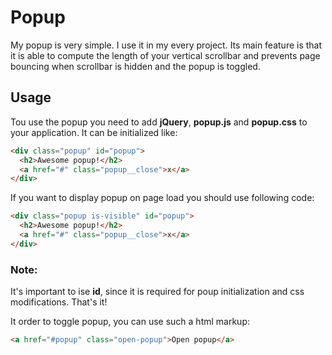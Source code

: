 # Popup
My popup is very simple. I use it in my every project. Its main feature is that it is able to compute the length of your vertical scrollbar and prevents page bouncing when scrollbar is hidden and the popup is toggled.

## Usage

Tou use the popup you need to add **jQuery**, **popup.js** and **popup.css** to your application. It can be initialized like:
```html
<div class="popup" id="popup">
  <h2>Awesome popup!</h2>
  <a href="#" class="popup__close">x</a>  
</div>
```
If you want to display popup on page load you should use following code:
```html
<div class="popup is-visible" id="popup">
  <h2>Awesome popup!</h2>
  <a href="#" class="popup__close">x</a>  
</div>
```
### Note:
It's important to ise **id**, since it is required for poup initialization and css modifications. That's it!

It order to toggle popup, you can use such a html markup:
```html
<a href="#popup" class="open-popup">Open popup</a>
```


